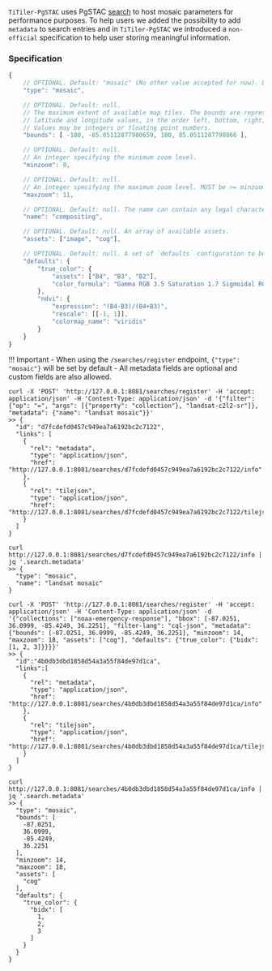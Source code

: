 `TiTiler-PgSTAC` uses PgSTAC [search](https://github.com/stac-utils/pgstac/blob/3499daa2bfa700ae7bb07503795c169bf2ebafc7/sql/004_search.sql#L907-L915) to host mosaic parameters for performance purposes. To help users we added the possibility to add `metadata` to search entries and in `TiTiler-PgSTAC` we introduced a `non-official` specification to help user storing meaningful information.

### Specification

```js
{
    // OPTIONAL. Default: "mosaic" (No other value accepted for now). Describe the `type` of metadata.
    "type": "mosaic",

    // OPTIONAL. Default: null.
    // The maximum extent of available map tiles. The bounds are represented in WGS:84
    // latitude and longitude values, in the order left, bottom, right, top.
    // Values may be integers or floating point numbers.
    "bounds": [ -180, -85.05112877980659, 180, 85.0511287798066 ],

    // OPTIONAL. Default: null.
    // An integer specifying the minimum zoom level.
    "minzoom": 0,

    // OPTIONAL. Default: null.
    // An integer specifying the maximum zoom level. MUST be >= minzoom.
    "maxzoom": 11,

    // OPTIONAL. Default: null. The name can contain any legal character.
    "name": "compositing",

    // OPTIONAL. Default: null. An array of available assets.
    "assets": ["image", "cog"],

    // OPTIONAL. Default: null. A set of `defaults` configuration to be forwarded to the /tiles endpoints.
    "defaults": {
        "true_color": {
            "assets": ["B4", "B3", "B2"],
            "color_formula": "Gamma RGB 3.5 Saturation 1.7 Sigmoidal RGB 15 0.35",
        },
        "ndvi": {
            "expression": "(B4-B3)/(B4+B3)",
            "rescale": [[-1, 1]],
            "colormap_name": "viridis"
        }
    }
}
```

!!! Important
    - When using the `/searches/register` endpoint, `{"type": "mosaic"}` will be set by default
    - All metadata fields are optional and custom fields are also allowed.


```
curl -X 'POST' 'http://127.0.0.1:8081/searches/register' -H 'accept: application/json' -H 'Content-Type: application/json' -d '{"filter": {"op": "=", "args": [{"property": "collection"}, "landsat-c2l2-sr"]}, "metadata": {"name": "landsat mosaic"}}'
>> {
  "id": "d7fcdefd0457c949ea7a6192bc2c7122",
  "links": [
    {
      "rel": "metadata",
      "type": "application/json",
      "href": "http://127.0.0.1:8081/searches/d7fcdefd0457c949ea7a6192bc2c7122/info"
    },
    {
      "rel": "tilejson",
      "type": "application/json",
      "href": "http://127.0.0.1:8081/searches/d7fcdefd0457c949ea7a6192bc2c7122/tilejson.json"
    }
  ]
}

curl http://127.0.0.1:8081/searches/d7fcdefd0457c949ea7a6192bc2c7122/info | jq '.search.metadata'
>> {
  "type": "mosaic",
  "name": "landsat mosaic"
}
```

```
curl -X 'POST' 'http://127.0.0.1:8081/searches/register' -H 'accept: application/json' -H 'Content-Type: application/json' -d '{"collections": ["noaa-emergency-response"], "bbox": [-87.0251, 36.0999, -85.4249, 36.2251], "filter-lang": "cql-json", "metadata": {"bounds": [-87.0251, 36.0999, -85.4249, 36.2251], "minzoom": 14, "maxzoom": 18, "assets": ["cog"], "defaults": {"true_color": {"bidx": [1, 2, 3]}}}}'
>> {
  "id":"4b0db3dbd1858d54a3a55f84de97d1ca",
  "links":[
    {
      "rel": "metadata",
      "type": "application/json",
      "href": "http://127.0.0.1:8081/searches/4b0db3dbd1858d54a3a55f84de97d1ca/info"
    },
    {
      "rel": "tilejson",
      "type": "application/json",
      "href": "http://127.0.0.1:8081/searches/4b0db3dbd1858d54a3a55f84de97d1ca/tilejson.json"
    }
  ]
}

curl http://127.0.0.1:8081/searches/4b0db3dbd1858d54a3a55f84de97d1ca/info | jq '.search.metadata'
>> {
  "type": "mosaic",
  "bounds": [
    -87.0251,
    36.0999,
    -85.4249,
    36.2251
  ],
  "minzoom": 14,
  "maxzoom": 18,
  "assets": [
    "cog"
  ],
  "defaults": {
    "true_color": {
      "bidx": [
        1,
        2,
        3
      ]
    }
  }
}
```
